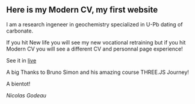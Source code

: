 ## Here is my Modern CV, my first website

I am a research ingeneer in geochemistry specialized in U-Pb dating of carbonate.

If you hit New life you will see my new vocational retraining but if you hit Modern CV you will see a different CV and personnal page experience!

See it in [live](https://nicolasgodeau.fr)

A big Thanks to Bruno Simon and his amazing course THREE.JS Journey!

A bientot!

_Nicolas Godeau_
